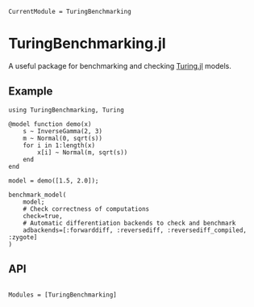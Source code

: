 ```@meta
CurrentModule = TuringBenchmarking
```

# TuringBenchmarking.jl

A useful package for benchmarking and checking [Turing.jl](https://github.com/TuringLang/Turing.jl) models.

## Example

```@repl
using TuringBenchmarking, Turing

@model function demo(x)
    s ~ InverseGamma(2, 3)
    m ~ Normal(0, sqrt(s))
    for i in 1:length(x)
        x[i] ~ Normal(m, sqrt(s))
    end
end

model = demo([1.5, 2.0]);

benchmark_model(
    model;
    # Check correctness of computations
    check=true,
    # Automatic differentiation backends to check and benchmark
    adbackends=[:forwarddiff, :reversediff, :reversediff_compiled, :zygote]
)
```

## API

```@index
```

```@autodocs
Modules = [TuringBenchmarking]
```
